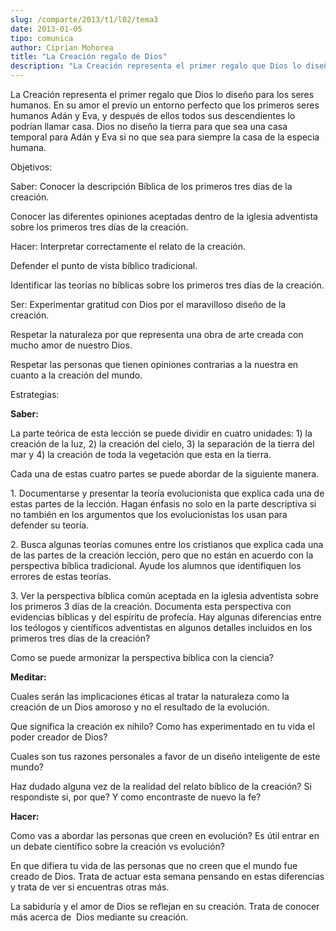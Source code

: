 ```yaml
---
slug: /comparte/2013/t1/l02/tema3
date: 2013-01-05
tipo: comunica
author: Ciprian Mohorea
title: "La Creación regalo de Dios"
description: "La Creación representa el primer regalo que Dios lo diseño para los seres  humanos. En su amor el previo un entorno perfecto que los primeros seres  humanos Adán y Eva, y después de ellos todos sus descendientes lo podrían  llamar casa. Dios no diseño la tierra para que sea un..."
---
```


La Creación representa el primer regalo que Dios lo diseño para los seres humanos. En su amor el previo un entorno perfecto que los primeros seres humanos Adán y Eva, y después de ellos todos sus descendientes lo podrían llamar casa. Dios no diseño la tierra para que sea una casa temporal para Adán y Eva si no que sea para siempre la casa de la especia humana.

Objetivos:

Saber: Conocer la descripción Bíblica de los primeros tres días de la creación.

Conocer las diferentes opiniones aceptadas dentro de la iglesia adventista sobre los primeros tres días de la creación.

Hacer: Interpretar correctamente el relato de la creación.

Defender el punto de vista bíblico tradicional.

Identificar las teorías no bíblicas sobre los primeros tres días de la creación.

Ser: Experimentar gratitud con Dios por el maravilloso diseño de la creación.

Respetar la naturaleza por que representa una obra de arte creada con mucho amor de nuestro Dios.

Respetar las personas que tienen opiniones contrarias a la nuestra en cuanto a la creación del mundo.

Estrategias:

**Saber:**

La parte teórica de esta lección se puede dividir en cuatro unidades: 1) la creación de la luz, 2) la creación del cielo, 3) la separación de la tierra del mar y 4) la creación de toda la vegetación que esta en la tierra.

Cada una de estas cuatro partes se puede abordar de la siguiente manera.

1\. Documentarse y presentar la teoría evolucionista que explica cada una de estas partes de la lección. Hagan énfasis no solo en la parte descriptiva si no también en los argumentos que los evolucionistas los usan para defender su teoría.

2\. Busca algunas teorías comunes entre los cristianos que explica cada una de las partes de la creación lección, pero que no están en acuerdo con la perspectiva bíblica tradicional. Ayude los alumnos que identifiquen los errores de estas teorías.

3\. Ver la perspectiva bíblica común aceptada en la iglesia adventista sobre los primeros 3 días de la creación. Documenta esta perspectiva con evidencias bíblicas y del espíritu de profecía. Hay algunas diferencias entre los teólogos y científicos adventistas en algunos detalles incluidos en los primeros tres días de la creación?

Como se puede armonizar la perspectiva bíblica con la ciencia?

**Meditar:**

Cuales serán las implicaciones éticas al tratar la naturaleza como la creación de un Dios amoroso y no el resultado de la evolución.

Que significa la creación ex nihilo? Como has experimentado en tu vida el poder creador de Dios?

Cuales son tus razones personales a favor de un diseño inteligente de este mundo?

Haz dudado alguna vez de la realidad del relato bíblico de la creación? Si respondiste si, por que? Y como encontraste de nuevo la fe?

**Hacer:**

Como vas a abordar las personas que creen en evolución? Es útil entrar en un debate científico sobre la creación vs evolución?

En que difiera tu vida de las personas que no creen que el mundo fue creado de Dios. Trata de actuar esta semana pensando en estas diferencias y trata de ver si encuentras otras más.

La sabiduría y el amor de Dios se reflejan en su creación. Trata de conocer más acerca de  Dios mediante su creación.
